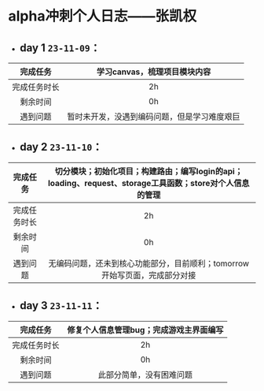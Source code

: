 # alpha冲刺个人日志——张凯权

- ## day 1 `23-11-09`：

|   完成任务   |         学习canvas，梳理项目模块内容         |
| :----------: | :------------------------------------------: |
| 完成任务时长 |                      2h                      |
|   剩余时间   |                      0h                      |
|   遇到问题   | 暂时未开发，没遇到编码问题，但是学习难度艰巨 |



- ## day 2 `23-11-10`：

|   完成任务   | 切分模块；初始化项目；构建路由；编写login的api；loading、request、storage工具函数；store对个人信息的管理 |
| :----------: | :----------------------------------------------------------: |
| 完成任务时长 |                              2h                              |
|   剩余时间   |                              0h                              |
|   遇到问题   | 无编码问题，还未到核心功能部分，目前顺利；tomorrow开始写页面，完成部分对接 |



- ## day 3 `23-11-11`：

|   完成任务   | 修复个人信息管理bug；完成游戏主界面编写 |
| :----------: | :-------------------------------------: |
| 完成任务时长 |                   2h                    |
|   剩余时间   |                   0h                    |
|   遇到问题   |        此部分简单，没有困难问题         |

